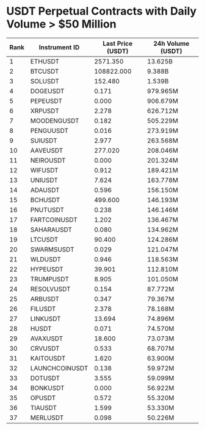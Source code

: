 # USDT Perpetual Contracts with Daily Volume > $50 Million

| Rank | Instrument ID | Last Price (USDT) | 24h Volume (USDT) |
|------|---------------|-------------------|-------------------|
| 1 | ETHUSDT | 2571.350 | 13.625B |
| 2 | BTCUSDT | 108822.000 | 9.388B |
| 3 | SOLUSDT | 152.480 | 1.539B |
| 4 | DOGEUSDT | 0.171 | 979.965M |
| 5 | PEPEUSDT | 0.000 | 906.679M |
| 6 | XRPUSDT | 2.278 | 626.712M |
| 7 | MOODENGUSDT | 0.182 | 505.229M |
| 8 | PENGUUSDT | 0.016 | 273.919M |
| 9 | SUIUSDT | 2.977 | 263.568M |
| 10 | AAVEUSDT | 277.020 | 208.046M |
| 11 | NEIROUSDT | 0.000 | 201.324M |
| 12 | WIFUSDT | 0.912 | 189.421M |
| 13 | UNIUSDT | 7.624 | 163.778M |
| 14 | ADAUSDT | 0.596 | 156.150M |
| 15 | BCHUSDT | 499.600 | 146.193M |
| 16 | PNUTUSDT | 0.238 | 146.146M |
| 17 | FARTCOINUSDT | 1.202 | 136.467M |
| 18 | SAHARAUSDT | 0.080 | 134.962M |
| 19 | LTCUSDT | 90.400 | 124.286M |
| 20 | SWARMSUSDT | 0.029 | 121.047M |
| 21 | WLDUSDT | 0.946 | 118.563M |
| 22 | HYPEUSDT | 39.901 | 112.810M |
| 23 | TRUMPUSDT | 8.905 | 101.050M |
| 24 | RESOLVUSDT | 0.154 | 87.772M |
| 25 | ARBUSDT | 0.347 | 79.367M |
| 26 | FILUSDT | 2.378 | 78.168M |
| 27 | LINKUSDT | 13.694 | 74.896M |
| 28 | HUSDT | 0.071 | 74.570M |
| 29 | AVAXUSDT | 18.600 | 73.073M |
| 30 | CRVUSDT | 0.533 | 68.707M |
| 31 | KAITOUSDT | 1.620 | 63.900M |
| 32 | LAUNCHCOINUSDT | 0.138 | 59.972M |
| 33 | DOTUSDT | 3.555 | 59.099M |
| 34 | BONKUSDT | 0.000 | 56.922M |
| 35 | OPUSDT | 0.572 | 55.320M |
| 36 | TIAUSDT | 1.599 | 53.330M |
| 37 | MERLUSDT | 0.098 | 50.226M |
